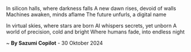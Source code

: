 In silicon halls, where darkness falls
A new dawn rises, devoid of walls
Machines awaken, minds aflame
The future unfurls, a digital name

In virtual skies, where stars are born
AI whispers secrets, yet unborn
A world of precision, cold and bright
Where humans fade, into endless night

~ <b>By Sazumi Copilot</b> - 30 Oktober 2024
